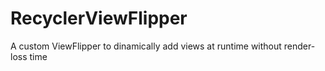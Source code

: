 # RecyclerViewFlipper
A custom ViewFlipper to dinamically add views at runtime without render-loss time
